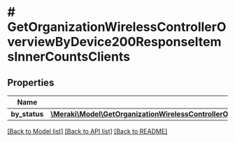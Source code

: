 # # GetOrganizationWirelessControllerOverviewByDevice200ResponseItemsInnerCountsClients

## Properties

Name | Type | Description | Notes
------------ | ------------- | ------------- | -------------
**by_status** | [**\Meraki\Model\GetOrganizationWirelessControllerOverviewByDevice200ResponseItemsInnerCountsClientsByStatus**](GetOrganizationWirelessControllerOverviewByDevice200ResponseItemsInnerCountsClientsByStatus.md) |  | [optional]

[[Back to Model list]](../../README.md#models) [[Back to API list]](../../README.md#endpoints) [[Back to README]](../../README.md)
